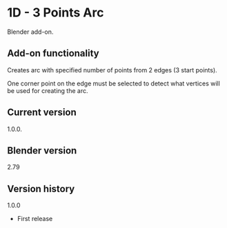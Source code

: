 # 1D - 3 Points Arc

Blender add-on.

Add-on functionality
-
Creates arc with specified number of points from 2 edges (3 start points).

One corner point on the edge must be selected to detect what vertices will be used for creating the arc.

Current version
-
1.0.0.

Blender version
-
2.79

Version history
-
1.0.0
- First release

